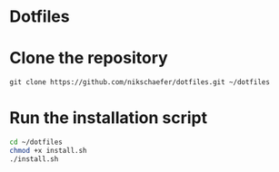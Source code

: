 # Dotfiles 

# Clone the repository
`git clone https://github.com/nikschaefer/dotfiles.git ~/dotfiles`

# Run the installation script

```bash
cd ~/dotfiles
chmod +x install.sh
./install.sh
```
